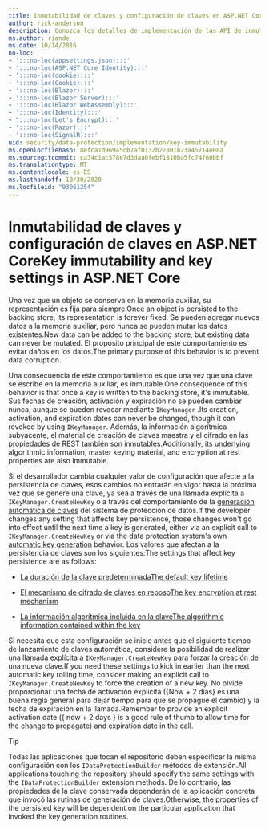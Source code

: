 ```yaml
---
title: Inmutabilidad de claves y configuración de claves en ASP.NET Core
author: rick-anderson
description: Conozca los detalles de implementación de las API de inmutabilidad de la clave de protección de datos de ASP.NET Core.
ms.author: riande
ms.date: 10/14/2016
no-loc:
- ':::no-loc(appsettings.json):::'
- ':::no-loc(ASP.NET Core Identity):::'
- ':::no-loc(cookie):::'
- ':::no-loc(Cookie):::'
- ':::no-loc(Blazor):::'
- ':::no-loc(Blazor Server):::'
- ':::no-loc(Blazor WebAssembly):::'
- ':::no-loc(Identity):::'
- ":::no-loc(Let's Encrypt):::"
- ':::no-loc(Razor):::'
- ':::no-loc(SignalR):::'
uid: security/data-protection/implementation/key-immutability
ms.openlocfilehash: 8efca1d96945cb7af0132b27801b23a45714e08a
ms.sourcegitcommit: ca34c1ac578e7d3daa0febf1810ba5fc74f60bbf
ms.translationtype: MT
ms.contentlocale: es-ES
ms.lasthandoff: 10/30/2020
ms.locfileid: "93061254"
---
```

# <a name="key-immutability-and-key-settings-in-aspnet-core"></a><span data-ttu-id="12565-103">Inmutabilidad de claves y configuración de claves en ASP.NET Core</span><span class="sxs-lookup"><span data-stu-id="12565-103">Key immutability and key settings in ASP.NET Core</span></span>

<span data-ttu-id="12565-104">Una vez que un objeto se conserva en la memoria auxiliar, su representación es fija para siempre.</span><span class="sxs-lookup"><span data-stu-id="12565-104">Once an object is persisted to the backing store, its representation is forever fixed.</span></span> <span data-ttu-id="12565-105">Se pueden agregar nuevos datos a la memoria auxiliar, pero nunca se pueden mutar los datos existentes.</span><span class="sxs-lookup"><span data-stu-id="12565-105">New data can be added to the backing store, but existing data can never be mutated.</span></span> <span data-ttu-id="12565-106">El propósito principal de este comportamiento es evitar daños en los datos.</span><span class="sxs-lookup"><span data-stu-id="12565-106">The primary purpose of this behavior is to prevent data corruption.</span></span>

<span data-ttu-id="12565-107">Una consecuencia de este comportamiento es que una vez que una clave se escribe en la memoria auxiliar, es inmutable.</span><span class="sxs-lookup"><span data-stu-id="12565-107">One consequence of this behavior is that once a key is written to the backing store, it's immutable.</span></span> <span data-ttu-id="12565-108">Sus fechas de creación, activación y expiración no se pueden cambiar nunca, aunque se pueden revocar mediante `IKeyManager` .</span><span class="sxs-lookup"><span data-stu-id="12565-108">Its creation, activation, and expiration dates can never be changed, though it can revoked by using `IKeyManager`.</span></span> <span data-ttu-id="12565-109">Además, la información algorítmica subyacente, el material de creación de claves maestra y el cifrado en las propiedades de REST también son inmutables.</span><span class="sxs-lookup"><span data-stu-id="12565-109">Additionally, its underlying algorithmic information, master keying material, and encryption at rest properties are also immutable.</span></span>

<span data-ttu-id="12565-110">Si el desarrollador cambia cualquier valor de configuración que afecte a la persistencia de claves, esos cambios no entrarán en vigor hasta la próxima vez que se genere una clave, ya sea a través de una llamada explícita a `IKeyManager.CreateNewKey` o a través del comportamiento de la [generación automática de claves](xref:security/data-protection/implementation/key-management#data-protection-implementation-key-management) del sistema de protección de datos.</span><span class="sxs-lookup"><span data-stu-id="12565-110">If the developer changes any setting that affects key persistence, those changes won't go into effect until the next time a key is generated, either via an explicit call to `IKeyManager.CreateNewKey` or via the data protection system's own [automatic key generation](xref:security/data-protection/implementation/key-management#data-protection-implementation-key-management) behavior.</span></span> <span data-ttu-id="12565-111">Los valores que afectan a la persistencia de claves son los siguientes:</span><span class="sxs-lookup"><span data-stu-id="12565-111">The settings that affect key persistence are as follows:</span></span>

* [<span data-ttu-id="12565-112">La duración de la clave predeterminada</span><span class="sxs-lookup"><span data-stu-id="12565-112">The default key lifetime</span></span>](xref:security/data-protection/implementation/key-management#data-protection-implementation-key-management)

* [<span data-ttu-id="12565-113">El mecanismo de cifrado de claves en reposo</span><span class="sxs-lookup"><span data-stu-id="12565-113">The key encryption at rest mechanism</span></span>](xref:security/data-protection/implementation/key-encryption-at-rest)

* [<span data-ttu-id="12565-114">La información algorítmica incluida en la clave</span><span class="sxs-lookup"><span data-stu-id="12565-114">The algorithmic information contained within the key</span></span>](xref:security/data-protection/configuration/overview#changing-algorithms-with-usecryptographicalgorithms)

<span data-ttu-id="12565-115">Si necesita que esta configuración se inicie antes que el siguiente tiempo de lanzamiento de claves automática, considere la posibilidad de realizar una llamada explícita a `IKeyManager.CreateNewKey` para forzar la creación de una nueva clave.</span><span class="sxs-lookup"><span data-stu-id="12565-115">If you need these settings to kick in earlier than the next automatic key rolling time, consider making an explicit call to `IKeyManager.CreateNewKey` to force the creation of a new key.</span></span> <span data-ttu-id="12565-116">No olvide proporcionar una fecha de activación explícita ({Now + 2 días} es una buena regla general para dejar tiempo para que se propague el cambio) y la fecha de expiración en la llamada.</span><span class="sxs-lookup"><span data-stu-id="12565-116">Remember to provide an explicit activation date ({ now + 2 days } is a good rule of thumb to allow time for the change to propagate) and expiration date in the call.</span></span>

>[!TIP]
> <span data-ttu-id="12565-117">Todas las aplicaciones que tocan el repositorio deben especificar la misma configuración con los `IDataProtectionBuilder` métodos de extensión.</span><span class="sxs-lookup"><span data-stu-id="12565-117">All applications touching the repository should specify the same settings with the `IDataProtectionBuilder` extension methods.</span></span> <span data-ttu-id="12565-118">De lo contrario, las propiedades de la clave conservada dependerán de la aplicación concreta que invocó las rutinas de generación de claves.</span><span class="sxs-lookup"><span data-stu-id="12565-118">Otherwise, the properties of the persisted key will be dependent on the particular application that invoked the key generation routines.</span></span>

